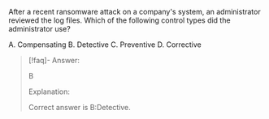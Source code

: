 
After a recent ransomware attack on a company's system, an administrator reviewed the log files. Which of the following control types did the administrator use? 

A. Compensating 
B. Detective 
C. Preventive 
D. Corrective

> [!faq]- Answer: 
> 
> B
> 
> Explanation:
> 
> Correct answer is B:Detective.
